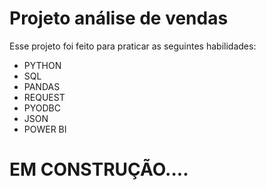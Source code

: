 # Projeto análise de vendas

Esse projeto foi feito para praticar as seguintes habilidades:

- PYTHON
- SQL
- PANDAS
- REQUEST
- PYODBC
- JSON
- POWER BI

# EM CONSTRUÇÃO....

